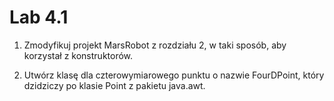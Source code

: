 # Lab 4.1

1. Zmodyfikuj projekt MarsRobot z rozdziału 2, w taki sposób, aby korzystał z konstruktorów.

2. Utwórz klasę dla czterowymiarowego punktu o nazwie FourDPoint, który dzidziczy po klasie Point z pakietu java.awt.